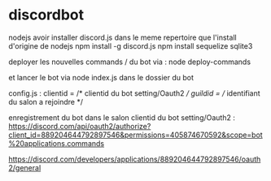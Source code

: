 # discordbot
nodejs
avoir installer discord.js dans le meme repertoire que l'install d'origine de nodejs
npm install -g discord.js
npm install sequelize sqlite3



deployer les nouvelles   commands / du bot via :
node deploy-commands

et lancer le bot via
node index.js dans le dossier du bot


config.js :
 clientid = /* clientid du bot setting/Oauth2 */
 guildid = /* identifiant du salon a rejoindre */
 
 enregistrement du bot dans le salon  clientid du bot setting/Oauth2 :
 https://discord.com/api/oauth2/authorize?client_id=889204644792897546&permissions=405874670592&scope=bot%20applications.commands
 
 https://discord.com/developers/applications/889204644792897546/oauth2/general
